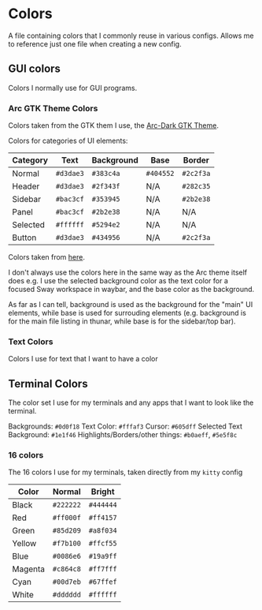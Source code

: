 # Colors

A file containing colors that I commonly reuse in various configs. Allows me to reference just one file when creating a new config.

## GUI colors

Colors I normally use for GUI programs.

### Arc GTK Theme Colors

Colors taken from the GTK them I use, the [Arc-Dark GTK Theme](https://github.com/jnsh/arc-theme).

Colors for categories of UI elements:

| Category          | Text    | Background| Base    | Border  |
|-------------------|---------|-----------|---------|---------|
| Normal            |`#d3dae3`| `#383c4a` |`#404552`|`#2c2f3a`|
| Header            |`#d3dae3`| `#2f343f` | N/A     |`#282c35`|
| Sidebar           |`#bac3cf`| `#353945` | N/A     |`#2b2e38`|
| Panel             |`#bac3cf`| `#2b2e38` | N/A     | N/A     |
| Selected          |`#ffffff`| `#5294e2` | N/A     | N/A     |
| Button            |`#d3dae3`| `#434956` | N/A     |`#2c2f3a`|

Colors taken from [here](https://github.com/jnsh/arc-theme/blob/master/common/gtk-3.0/sass/_colors.scss).

I don't always use the colors here in the same way as the Arc theme itself does e.g. I use the selected background color as the text color for a focused Sway workspace in waybar, and the base color as the background.

As far as I can tell, background is used as the background for the "main" UI elements, while base is used for surrouding elements (e.g. background is for the main file listing in thunar, while base is for the sidebar/top bar).

### Text Colors

Colors I use for text that I want to have a color

## Terminal Colors

The color set I use for my terminals and any apps that I want to look like the terminal.

Backgrounds: `#0d0f18`
Text Color: `#fffaf3`
Cursor: `#605dff`
Selected Text Background: `#1e1f46`
Highlights/Borders/other things: `#b0aeff`, `#5e5f8c`


### 16 colors

The 16 colors I use for my terminals, taken directly from my `kitty` config

| Color    | Normal  | Bright  |
|----------|---------|---------|
|Black     |`#222222`|`#444444`|
|Red       |`#ff000f`|`#ff4157`|
|Green     |`#85d209`|`#a8f034`|
|Yellow    |`#f7b100`|`#ffcf55`|
|Blue      |`#0086e6`|`#19a9ff`|
|Magenta   |`#c864c8`|`#ff7fff`|
|Cyan      |`#00d7eb`|`#67ffef`|
|White     |`#dddddd`|`#ffffff`|
